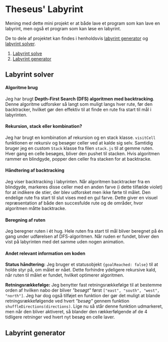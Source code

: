 # Theseus' Labyrint

Mening med dette mini projekt er at både lave et program som kan lave en labyrint, men også et program som kan løse en labyrint.

De to dele af projektet kan findes i henholdsvis [labyrint generator](./Labyrint%20generator/) og [labyrint solver](./Labyrint%20solver/).

 1. [Labyrint solve](#labyrint-solver)
 1. [Labyrint generator](#labyrint-generator)



## Labyrint solver

#### Algoritme brug

Jeg har brugt **Depth-First Search (DFS) algoritmen med backtracking**. Denne algoritme udforsker så langt som muligt langs hver rute, før den backtracker, hvilket gør den effektiv til at finde en rute fra start til mål i labyrinten.

#### Rekursion, stack eller kombination?

Jeg har brugt en kombination af rekursion og en stack klasse. `visitCell` funktionen er rekursiv og besøger celler ved at kalde sig selv. Samtidig bruger jeg en custom `Stack` klasse fra filen `stack.js` til at gemme ruten. Hver gang en celle besøges, bliver den pushet til stacken. Hvis algoritmen rammer en blindgyde, popper den celler fra stacken for at backtracke.

#### Håndtering af backtracking

Jeg viser backtracking i labyrinten. Når algoritmen backtracker fra en blindgyde, markeres disse celler med en anden farve (i dette tilfælde violet) for at indikere de stier, der blev udforsket men ikke førte til målet. Den endelige rute fra start til slut vises med en gul farve. Dette giver en visuel repræsentation af både den succesfulde rute og de områder, hvor algoritmen måtte backtracke.



#### Beregning af ruten

Jeg beregner ruten i ét hug. Hele ruten fra start til mål bliver beregnet på én gang under udførelsen af DFS-algoritmen. Når ruden er fundet, bliver den vist på labyrinten med det samme uden nogen animation.

#### Andet relevant information om koden

**Status håndtering:**
 Jeg bruger et statusobjekt `{goalReached: false}` til at holde styr på, om målet er nået. Dette forhindre ydeligere rekursive kald, når ruten til målet er fundet, hvilket optimerer algoritmen.

**Retningsrækkefølge:**
Jeg benytter fast retningsrækkefølge til at bestemme orden af hvilken nabo der bliver *"besøgt"* først `["east", "south", "west", "north"]`. Jeg har dog også tilføjet en funktion der gør det muligt at blande retningsrækkefølgende ved hvert *"besøg"* gennem funktion `shuffleDirections(directions)`. Lige nu så står denne funktion udmarkeret, men når den bliver aktiveret, så blander den rækkerfølgende af de 4 tidligere retninger ved hvert nyt besøg en celle laver. 

## Labyrint generator